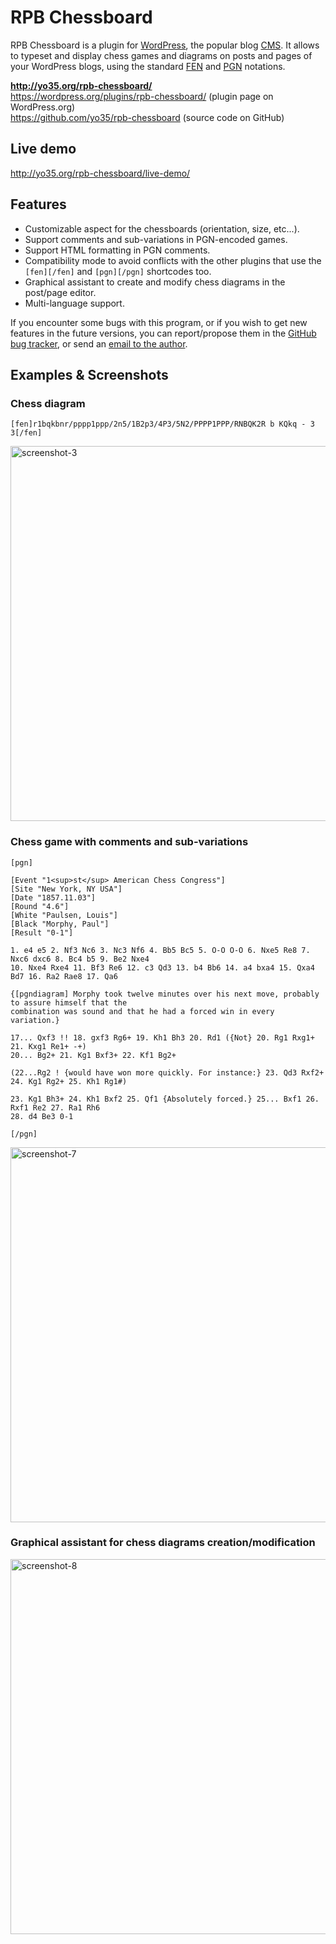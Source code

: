 RPB Chessboard
==============

RPB Chessboard is a plugin for [WordPress](http://wordpress.org/),
the popular blog [CMS](http://en.wikipedia.org/wiki/Content_management_system).
It allows to typeset and display chess games and diagrams on posts and pages of your WordPress blogs,
using the standard [FEN](http://en.wikipedia.org/wiki/Forsyth-Edwards_Notation)
and [PGN](http://en.wikipedia.org/wiki/Portable_Game_Notation) notations.

**http://yo35.org/rpb-chessboard/**  
https://wordpress.org/plugins/rpb-chessboard/ (plugin page on WordPress.org)  
https://github.com/yo35/rpb-chessboard (source code on GitHub)



Live demo
---------

http://yo35.org/rpb-chessboard/live-demo/



Features
--------

* Customizable aspect for the chessboards (orientation, size, etc...).
* Support comments and sub-variations in PGN-encoded games.
* Support HTML formatting in PGN comments.
* Compatibility mode to avoid conflicts with the other plugins that use
  the `[fen][/fen]` and `[pgn][/pgn]` shortcodes too.
* Graphical assistant to create and modify chess diagrams in the post/page editor.
* Multi-language support.

If you encounter some bugs with this program, or if you wish to get new features
in the future versions, you can report/propose them
in the [GitHub bug tracker](https://github.com/yo35/rpb-chessboard/issues),
or send an [email to the author](mailto:yo35@melix.net).



Examples & Screenshots
----------------------

### Chess diagram ###

```
[fen]r1bqkbnr/pppp1ppp/2n5/1B2p3/4P3/5N2/PPPP1PPP/RNBQK2R b KQkq - 3 3[/fen]
```

<img alt="screenshot-3" src="assets/screenshot-3.png" width="600" />


### Chess game with comments and sub-variations ###

```
[pgn]

[Event "1<sup>st</sup> American Chess Congress"]
[Site "New York, NY USA"]
[Date "1857.11.03"]
[Round "4.6"]
[White "Paulsen, Louis"]
[Black "Morphy, Paul"]
[Result "0-1"]

1. e4 e5 2. Nf3 Nc6 3. Nc3 Nf6 4. Bb5 Bc5 5. O-O O-O 6. Nxe5 Re8 7. Nxc6 dxc6 8. Bc4 b5 9. Be2 Nxe4
10. Nxe4 Rxe4 11. Bf3 Re6 12. c3 Qd3 13. b4 Bb6 14. a4 bxa4 15. Qxa4 Bd7 16. Ra2 Rae8 17. Qa6

{[pgndiagram] Morphy took twelve minutes over his next move, probably to assure himself that the
combination was sound and that he had a forced win in every variation.}

17... Qxf3 !! 18. gxf3 Rg6+ 19. Kh1 Bh3 20. Rd1 ({Not} 20. Rg1 Rxg1+ 21. Kxg1 Re1+ -+)
20... Bg2+ 21. Kg1 Bxf3+ 22. Kf1 Bg2+

(22...Rg2 ! {would have won more quickly. For instance:} 23. Qd3 Rxf2+ 24. Kg1 Rg2+ 25. Kh1 Rg1#)

23. Kg1 Bh3+ 24. Kh1 Bxf2 25. Qf1 {Absolutely forced.} 25... Bxf1 26. Rxf1 Re2 27. Ra1 Rh6
28. d4 Be3 0-1

[/pgn]
```

<img alt="screenshot-7" src="assets/screenshot-7.png" width="600" />


### Graphical assistant for chess diagrams creation/modification ###

<img alt="screenshot-8" src="assets/screenshot-8.png" width="600" />
